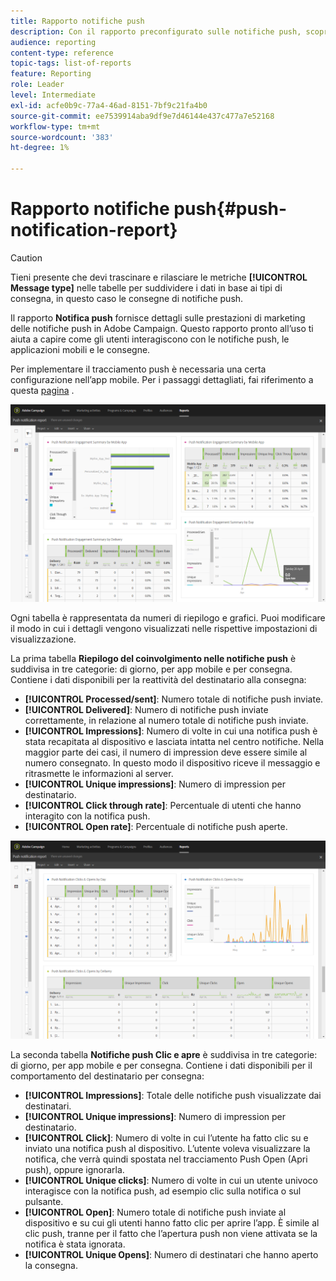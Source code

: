 ```yaml
---
title: Rapporto notifiche push
description: Con il rapporto preconfigurato sulle notifiche push, scopri il successo delle notifiche push.
audience: reporting
content-type: reference
topic-tags: list-of-reports
feature: Reporting
role: Leader
level: Intermediate
exl-id: acfe0b9c-77a4-46ad-8151-7bf9c21fa4b0
source-git-commit: ee7539914aba9df9e7d46144e437c477a7e52168
workflow-type: tm+mt
source-wordcount: '383'
ht-degree: 1%

---
```


# Rapporto notifiche push{#push-notification-report}

>[!CAUTION]
>
>Tieni presente che devi trascinare e rilasciare le metriche **[!UICONTROL Message type]** nelle tabelle per suddividere i dati in base ai tipi di consegna, in questo caso le consegne di notifiche push.

Il rapporto **Notifica push** fornisce dettagli sulle prestazioni di marketing delle notifiche push in Adobe Campaign. Questo rapporto pronto all’uso ti aiuta a capire come gli utenti interagiscono con le notifiche push, le applicazioni mobili e le consegne.

Per implementare il tracciamento push è necessaria una certa configurazione nell’app mobile. Per i passaggi dettagliati, fai riferimento a questa [pagina](../../administration/using/push-tracking.md) .

![](assets/dynamic_report_push.png)

Ogni tabella è rappresentata da numeri di riepilogo e grafici. Puoi modificare il modo in cui i dettagli vengono visualizzati nelle rispettive impostazioni di visualizzazione.

La prima tabella **Riepilogo del coinvolgimento nelle notifiche push** è suddivisa in tre categorie: di giorno, per app mobile e per consegna. Contiene i dati disponibili per la reattività del destinatario alla consegna:

* **[!UICONTROL Processed/sent]**: Numero totale di notifiche push inviate.
* **[!UICONTROL Delivered]**: Numero di notifiche push inviate correttamente, in relazione al numero totale di notifiche push inviate.
* **[!UICONTROL Impressions]**: Numero di volte in cui una notifica push è stata recapitata al dispositivo e lasciata intatta nel centro notifiche. Nella maggior parte dei casi, il numero di impression deve essere simile al numero consegnato. In questo modo il dispositivo riceve il messaggio e ritrasmette le informazioni al server.
* **[!UICONTROL Unique impressions]**: Numero di impression per destinatario.
* **[!UICONTROL Click through rate]**: Percentuale di utenti che hanno interagito con la notifica push.
* **[!UICONTROL Open rate]**: Percentuale di notifiche push aperte.

![](assets/dynamic_report_push_2.png)

La seconda tabella **Notifiche push Clic e apre** è suddivisa in tre categorie: di giorno, per app mobile e per consegna. Contiene i dati disponibili per il comportamento del destinatario per consegna:

* **[!UICONTROL Impressions]**: Totale delle notifiche push visualizzate dai destinatari.
* **[!UICONTROL Unique impressions]**: Numero di impression per destinatario.
* **[!UICONTROL Click]**: Numero di volte in cui l’utente ha fatto clic su e inviato una notifica push al dispositivo. L’utente voleva visualizzare la notifica, che verrà quindi spostata nel tracciamento Push Open (Apri push), oppure ignorarla.
* **[!UICONTROL Unique clicks]**: Numero di volte in cui un utente univoco interagisce con la notifica push, ad esempio clic sulla notifica o sul pulsante.
* **[!UICONTROL Open]**: Numero totale di notifiche push inviate al dispositivo e su cui gli utenti hanno fatto clic per aprire l’app. È simile al clic push, tranne per il fatto che l’apertura push non viene attivata se la notifica è stata ignorata.
* **[!UICONTROL Unique Opens]**: Numero di destinatari che hanno aperto la consegna.
